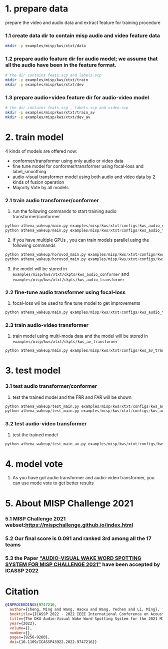 # 1. prepare data
prepare the video and audio data and extract feature for training procedure
### 1.1 create data dir to contain misp audio and video feature data
```bash
mkdir -p examples/misp/kws/xtxt/data
```
### 1.2 prepare audio feature dir for audio model; we assume that all the audio have been in the feature format.
```bash
# the dir contains feats.scp and labels.scp
mkdir -p examples/misp/kws/xtxt/train
mkdir -p examples/misp/kws/xtxt/dev
```
### 1.3 prepare audio+video feature dir for audio-video model
```bash
# the dir contains feats.scp , labels.scp and video.scp
mkdir -p examples/misp/kws/xtxt/train_av
mkdir -p examples/misp/kws/xtxt/dev_av

```


# 2. train model
4 kinds of models are offered now:
* conformer/transformer using only audio or video data
* fine tune model for conformer/transformer using focal-loss and label_smoothing
* audio-visual transformer model using both audio and video data by 2 kinds of fusion operation
* Majority Vote by all models

### 2.1 train audio transformer/conformer
1. run the following commands to start training audio transformer/conformer
```python
python athena_wakeup/main.py examples/misp/kws/xtxt/configs/kws_audio_conformer.json
python athena_wakeup/main.py examples/misp/kws/xtxt/configs/kws_audio_transformer.json
```
2. if you have multiple GPUs , you can train models parallel using the following commands
```python
python athena_wakeup/horovod_main.py examples/misp/kws/xtxt/configs/kws_audio_conformer.json
python athena_wakeup/horovod_main.py examples/misp/kws/xtxt/configs/kws_audio_transformer.json
```
3. the model will be stored in ``examples/misp/kws/xtxt/ckpts/kws_audio_conformer`` and ``examples/misp/kws/xtxt/ckpts/kws_audio_transformer``

### 2.2 fine-tune audio transformer using focal-loss
1. focal-loss wii be used to fine tune model to get improvements
```python
python athena_wakeup/main.py examples/misp/kws/xtxt/configs/kws_audio_transformer_finuetune_ft.json
```
### 2.3 train audio-video transformer
1. train model using multi-moda data and the model will be stored in ``examples/misp/kws/xtxt/ckpts/kws_av_transformer``
```python
python athena_wakeup/main.py examples/misp/kws/xtxt/configs/kws_av_transformer.json
```


# 3. test model

### 3.1 test audio transformer/conformer
1. test the trained model and the FRR and FAR will be shown
```python
python athena_wakeup/test_main.py examples/misp/kws/xtxt/configs/kws_audio_conformer.json
python athena_wakeup/test_main.py examples/misp/kws/xtxt/configs/kws_audio_transformer.json
```

### 3.2 test audio-video transformer
1. test the trained model
```python
python athena_wakeup/test_main_av.py examples/misp/kws/xtxt/configs/kws_av_transformer.json
```

# 4. model vote
1. As you have got audio transformer and audio-video transformer, you can use mode vote to get better results

# 5. About MISP Challenge 2021
### 5.1 MISP Challenge 2021 webset:https://mispchallenge.github.io/index.html
### 5.2 Our final score is 0.091 and ranked 3rd among all the 17 teams
### 5.3 the Paper ["AUDIO-VISUAL WAKE WORD SPOTTING SYSTEM FOR MISP CHALLENGE 2021"](https://arxiv.org/abs/2204.08686) have been accepted by ICASSP 2022

# Citation
``` bibtex
@INPROCEEDINGS{9747216,
  author={Cheng, Ming and Wang, Haoxu and Wang, Yechen and Li, Ming},
  booktitle={ICASSP 2022 - 2022 IEEE International Conference on Acoustics, Speech and Signal Processing (ICASSP)}, 
  title={The DKU Audio-Visual Wake Word Spotting System for the 2021 MISP Challenge}, 
  year={2022},
  volume={},
  number={},
  pages={9256-9260},
  doi={10.1109/ICASSP43922.2022.9747216}}
```